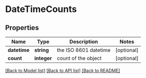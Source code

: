 # DateTimeCounts

## Properties
Name | Type | Description | Notes
------------ | ------------- | ------------- | -------------
**datetime** | **string** | the ISO 8601 datetime | [optional] 
**count** | **integer** | count of the object | [optional] 

[[Back to Model list]](../README.md#documentation-for-models) [[Back to API list]](../README.md#documentation-for-api-endpoints) [[Back to README]](../README.md)

